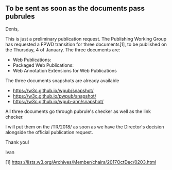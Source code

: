 To be sent as soon as the documents pass pubrules
----

Denis,

This is just a preliminary publication request. The Publishing Working Group has requested a FPWD transition for three documents[1], to be published on the Thursday, 4 of January. The three documents are:

- Web Publications:
- Packaged Web Publications:
- Web Annotation Extensions for Web Publications

The three documents snapshots are already available

- https://w3c.github.io/wpub/snapshot/
- https://w3c.github.io/pwpub/snapshot/
- https://w3c.github.io/wpub-ann/snapshot/

All three documents go through pubrule's checker as well as the link checker.

I will put them on the /TR/2018/ as soon as we have the Director's decision alongside the official publication request.

Thank you!

Ivan

[1] https://lists.w3.org/Archives/Member/chairs/2017OctDec/0203.html

